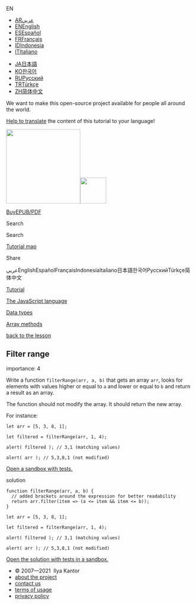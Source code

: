 EN

-   <a href="https://ar.javascript.info/task/filter-range" class="supported-langs__link"><span class="supported-langs__brief">AR</span><span class="supported-langs__title">عربي</span></a>
-   <a href="https://javascript.info/task/filter-range" class="supported-langs__link"><span class="supported-langs__brief">EN</span><span class="supported-langs__title">English</span></a>
-   <a href="https://es.javascript.info/task/filter-range" class="supported-langs__link"><span class="supported-langs__brief">ES</span><span class="supported-langs__title">Español</span></a>
-   <a href="https://fr.javascript.info/task/filter-range" class="supported-langs__link"><span class="supported-langs__brief">FR</span><span class="supported-langs__title">Français</span></a>
-   <a href="https://id.javascript.info/task/filter-range" class="supported-langs__link"><span class="supported-langs__brief">ID</span><span class="supported-langs__title">Indonesia</span></a>
-   <a href="https://it.javascript.info/task/filter-range" class="supported-langs__link"><span class="supported-langs__brief">IT</span><span class="supported-langs__title">Italiano</span></a>

<!-- -->

-   <a href="https://ja.javascript.info/task/filter-range" class="supported-langs__link"><span class="supported-langs__brief">JA</span><span class="supported-langs__title">日本語</span></a>
-   <a href="https://ko.javascript.info/task/filter-range" class="supported-langs__link"><span class="supported-langs__brief">KO</span><span class="supported-langs__title">한국어</span></a>
-   <a href="https://learn.javascript.ru/task/filter-range" class="supported-langs__link"><span class="supported-langs__brief">RU</span><span class="supported-langs__title">Русский</span></a>
-   <a href="https://tr.javascript.info/task/filter-range" class="supported-langs__link"><span class="supported-langs__brief">TR</span><span class="supported-langs__title">Türkçe</span></a>
-   <a href="https://zh.javascript.info/task/filter-range" class="supported-langs__link"><span class="supported-langs__brief">ZH</span><span class="supported-langs__title">简体中文</span></a>

We want to make this open-source project available for people all around the world.

[Help to translate](https://javascript.info/translate) the content of this tutorial to your language!

<a href="/" class="sitetoolbar__link sitetoolbar__link_logo"><img src="/img/sitetoolbar__logo_en.svg" class="sitetoolbar__logo sitetoolbar__logo_normal" role="presentation" width="200" /><img src="/img/sitetoolbar__logo_small_en.svg" class="sitetoolbar__logo sitetoolbar__logo_small" role="presentation" width="70" /></a>

<a href="/ebook" class="buy-book-button"><span class="buy-book-button__extra-text">Buy</span>EPUB/PDF</a>

Search

Search

<a href="/tutorial/map" class="map"><span class="map__text">Tutorial map</span></a>

<span class="share-icons__title">Share</span><a href="https://twitter.com/share?url=https%3A%2F%2Fjavascript.info%2Ftask%2Ffilter-range" class="share share_tw"></a><a href="https://www.facebook.com/sharer/sharer.php?s=100&amp;p%5Burl%5D=https%3A%2F%2Fjavascript.info%2Ftask%2Ffilter-range" class="share share_fb"></a>

عربيEnglishEspañolFrançaisIndonesiaItaliano日本語한국어РусскийTürkçe简体中文

<a href="/" class="breadcrumbs__link"><span class="breadcrumbs__hidden-text">Tutorial</span></a>

<a href="/js" class="breadcrumbs__link"><span>The JavaScript language</span></a>

<a href="/data-types" class="breadcrumbs__link"><span>Data types</span></a>

<a href="/array-methods" class="breadcrumbs__link"><span>Array methods</span></a>

<a href="/array-methods" class="task-single__back"><span>back to the lesson</span></a>

## Filter range

<span class="task__importance" title="How important is the task, from 1 to 5">importance: 4</span>

Write a function `filterRange(arr, a, b)` that gets an array `arr`, looks for elements with values higher or equal to `a` and lower or equal to `b` and return a result as an array.

The function should not modify the array. It should return the new array.

For instance:

    let arr = [5, 3, 8, 1];

    let filtered = filterRange(arr, 1, 4);

    alert( filtered ); // 3,1 (matching values)

    alert( arr ); // 5,3,8,1 (not modified)

[Open a sandbox with tests.](https://plnkr.co/edit/N4Mo0b66zI1tqO3H?p=preview)

solution

<a href="#" class="toolbar__button toolbar__button_run" title="run"></a>

<a href="#" class="toolbar__button toolbar__button_edit" title="open in sandbox"></a>

    function filterRange(arr, a, b) {
      // added brackets around the expression for better readability
      return arr.filter(item => (a <= item && item <= b));
    }

    let arr = [5, 3, 8, 1];

    let filtered = filterRange(arr, 1, 4);

    alert( filtered ); // 3,1 (matching values)

    alert( arr ); // 5,3,8,1 (not modified)

[Open the solution with tests in a sandbox.](https://plnkr.co/edit/fRfh74XbXGim2VmI?p=preview)

-   © 2007—2021  Ilya Kantor
-   <a href="/about" class="page-footer__link">about the project</a>
-   <a href="/about#contact-us" class="page-footer__link">contact us</a>
-   <a href="/terms" class="page-footer__link">terms of usage</a>
-   <a href="/privacy" class="page-footer__link">privacy policy</a>
